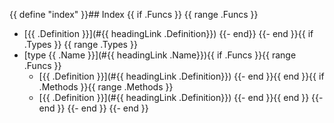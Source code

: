 {{ define "index" }}## Index
{{ if .Funcs }}
{{ range .Funcs }}
- [{{ .Definition }}](#{{ headingLink .Definition}})
{{- end}}
{{- end }}{{ if .Types }}
{{ range .Types }}
- [type {{ .Name }}](#{{ headingLink .Name}}){{ if .Funcs }}{{ range .Funcs }}
  - [{{ .Definition }}](#{{ headingLink .Definition}})
{{- end }}{{ end }}{{ if .Methods }}{{ range .Methods }}
  - [{{ .Definition }}](#{{ headingLink .Definition}})
{{- end }}{{ end }}
{{- end }}
{{- end }}
{{- end }}